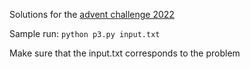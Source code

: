 Solutions for the [advent challenge 2022](https://adventofcode.com)

Sample run: `python p3.py input.txt`

Make sure that the input.txt corresponds to the problem

